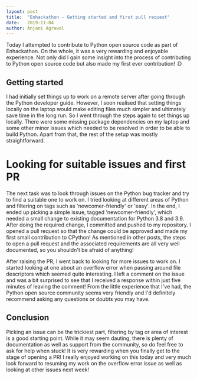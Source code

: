 ```yaml
---
layout: post
title:  "Enhackathon - Getting started and first pull request"
date:   2019-11-04
author: Anjani Agrawal
---
```


Today I attempted to contribute to Python open source code as part of Enhackathon. On the whole, it was a very rewarding and enjoyable experience. Not only did I gain some insight into the process of contributing to Python open source code but also made my first ever contribution! :D


## Getting started

I had initially set things up to work on a remote server after going through the Python developer guide. However, I soon realised that setting things locally on the laptop would make editing files much simpler and ultimately save time in the long run. So I went through the steps again to set things up locally. There were some missing package dependencies on my laptop and some other minor issues which needed to be resolved in order to be able to build Python. Apart from that, the rest of the setup was mostly straightforward.

# Looking for suitable issues and first PR

The next task was to look through issues on the Python bug tracker and try to find a suitable one to work on. I tried looking at different areas of Python and filtering on tags such as 'newcomer-friendly' or 'easy'. In the end, I ended up picking a simple issue, tagged 'newcomer-friendly', which needed a small change to existing documentation for Python 3.8 and 3.9. After doing the required change, I committed and pushed to my repository. I opened a pull request so that the change could be approved and made my first small contribution to CPython! As mentioned in other posts, the steps to open a pull request and the associated requirements are all very well documented, so you shouldn't be afraid of anything!

After raising the PR, I went back to looking for more issues to work on. I started looking at one about an overflow error when passing around file descriptors which seemed quite interesting. I left a comment on the issue and was a bit surprised to see that I received a response within just five minutes of leaving the comment! From the little experience that I've had, the Python open source community seems very friendly and I'd definitely recommend asking any questions or doubts you may have. 


## Conclusion

Picking an issue can be the trickiest part, filtering by tag or area of interest is a good starting point.
While it may seem dauting, there is plenty of documentation as well as support from the community, so do feel free to ask for help when stuck!
It is very rewarding when you finally get to the stage of opening a PR!
I really enjoyed working on this today and very much look forward to resuming my work on the overflow error issue as well as looking at other issues next week! 


